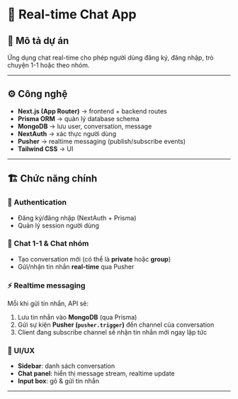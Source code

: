 # 💬 Real-time Chat App

## 📌 Mô tả dự án
Ứng dụng chat real-time cho phép người dùng đăng ký, đăng nhập, trò chuyện 1-1 hoặc theo nhóm.

---

## ⚙️ Công nghệ
- **Next.js (App Router)** → frontend + backend routes  
- **Prisma ORM** → quản lý database schema  
- **MongoDB** → lưu user, conversation, message  
- **NextAuth** → xác thực người dùng  
- **Pusher** → realtime messaging (publish/subscribe events)  
- **Tailwind CSS** → UI  

---

## 🏗️ Chức năng chính

### 🔑 Authentication
- Đăng ký/đăng nhập (NextAuth + Prisma)  
- Quản lý session người dùng  

### 💬 Chat 1-1 & Chat nhóm
- Tạo conversation mới (có thể là **private** hoặc **group**)  
- Gửi/nhận tin nhắn **real-time** qua Pusher  

### ⚡ Realtime messaging
Mỗi khi gửi tin nhắn, API sẽ:  
1. Lưu tin nhắn vào **MongoDB** (qua Prisma)  
2. Gửi sự kiện **Pusher (`pusher.trigger`)** đến channel của conversation  
3. Client đang subscribe channel sẽ nhận tin nhắn mới ngay lập tức  

### 🎨 UI/UX
- **Sidebar**: danh sách conversation  
- **Chat panel**: hiển thị message stream, realtime update  
- **Input box**: gõ & gửi tin nhắn  

---


